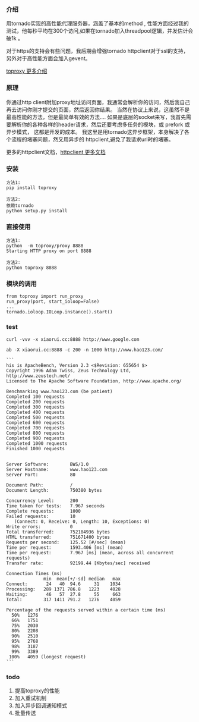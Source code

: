 ### 介绍

用tornado实现的高性能代理服务器，涵盖了基本的method , 性能方面经过我的测试，他每秒平均在300个访问,如果在tornado加入threadpool逻辑，并发估计会破1k 。

对于https的支持会有些问题，我后期会增强tornado httpclient对于ssl的支持，另外对于高性能方面会加入gevent。

[toproxy 更多介绍](http://xiaorui.cc  "xiaorui.cc")

### 原理
你通过http client附加proxy地址访问页面，我通常会解析你的访问，然后我自己再去访问你刚才提交的页面，然后返回你结果。
当然在协议上来说，这虽然不是最高性能的方法，但是最简单有效的方法....  如果是底层的socket来写，我首先需要解析你的各种各样的header请求，然后还要考虑多任务的模块，或 prefork 或 异步模式， 这都是开发的成本。    我这里是用tornado这异步框架，本身解决了各个流程的堵塞问题，然又用异步的 httpclient,避免了我请求url时的堵塞。 

更多的httpclient文档，[httpclient 更多文档](http://tornado.readthedocs.org/en/latest/httpclient.html  "tornado httpclient") 

### 安装 

    方法1:
    pip install toproxy

    方法2:
    依赖tornado 
    python setup.py install

### 直接使用

    方法1:
    python  -m toproxy/proxy 8888
    Starting HTTP proxy on port 8888

    方法2:
    python toproxy 8888


### 模块的调用

    from toproxy import run_proxy
    run_proxy(port, start_ioloop=False)
    ...
    tornado.ioloop.IOLoop.instance().start()


### test

    curl -vvv -x xiaorui.cc:8888 http://www.google.com

    ab -X xiaorui.cc:8888 -c 200 -n 1000 http://www.hao123.com/ 
    
    ```
    his is ApacheBench, Version 2.3 <$Revision: 655654 $>
    Copyright 1996 Adam Twiss, Zeus Technology Ltd, http://www.zeustech.net/
    Licensed to The Apache Software Foundation, http://www.apache.org/
    
    Benchmarking www.hao123.com (be patient)
    Completed 100 requests
    Completed 200 requests
    Completed 300 requests
    Completed 400 requests
    Completed 500 requests
    Completed 600 requests
    Completed 700 requests
    Completed 800 requests
    Completed 900 requests
    Completed 1000 requests
    Finished 1000 requests
    
    
    Server Software:        BWS/1.0
    Server Hostname:        www.hao123.com
    Server Port:            80
    
    Document Path:          /
    Document Length:        750380 bytes
    
    Concurrency Level:      200
    Time taken for tests:   7.967 seconds
    Complete requests:      1000
    Failed requests:        10
       (Connect: 0, Receive: 0, Length: 10, Exceptions: 0)
    Write errors:           0
    Total transferred:      752184936 bytes
    HTML transferred:       751671400 bytes
    Requests per second:    125.52 [#/sec] (mean)
    Time per request:       1593.406 [ms] (mean)
    Time per request:       7.967 [ms] (mean, across all concurrent requests)
    Transfer rate:          92199.44 [Kbytes/sec] received
    
    Connection Times (ms)
                  min  mean[+/-sd] median   max
    Connect:       24   40  94.6     31    1034
    Processing:   289 1371 786.8   1223    4028
    Waiting:       46   57  27.8     55     663
    Total:        317 1411 791.2   1276    4059
    
    Percentage of the requests served within a certain time (ms)
      50%   1276
      66%   1751
      75%   2030
      80%   2208
      90%   2510
      95%   2768
      98%   3187
      99%   3389
     100%   4059 (longest request)
    ```

### todo

1.  提高toproxy的性能
2.  加入重试机制
3.  加入异步回调通知模式
4.  批量传送

